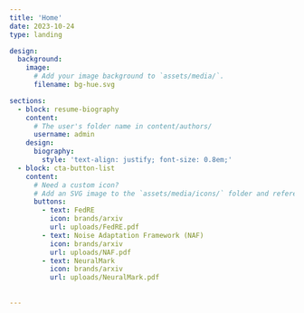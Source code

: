 ```yaml
---
title: 'Home'
date: 2023-10-24
type: landing

design:
  background:
    image:
      # Add your image background to `assets/media/`.
      filename: bg-hue.svg

sections:
  - block: resume-biography
    content:
      # The user's folder name in content/authors/
      username: admin
    design:
      biography:
        style: 'text-align: justify; font-size: 0.8em;'
  - block: cta-button-list
    content:
      # Need a custom icon?
      # Add an SVG image to the `assets/media/icons/` folder and reference it in the `icon` field below
      buttons:
        - text: FedRE
          icon: brands/arxiv
          url: uploads/FedRE.pdf
        - text: Noise Adaptation Framework (NAF)
          icon: brands/arxiv
          url: uploads/NAF.pdf
        - text: NeuralMark
          icon: brands/arxiv
          url: uploads/NeuralMark.pdf
      
        
---
```

